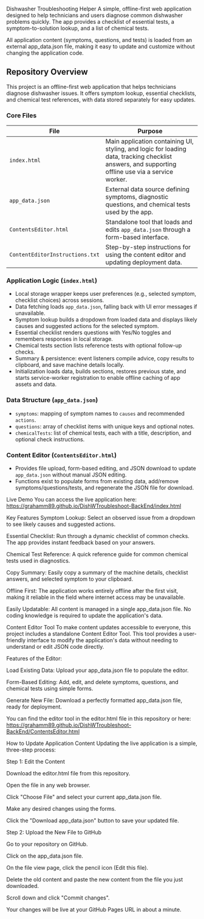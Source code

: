 Dishwasher Troubleshooting Helper
A simple, offline-first web application designed to help technicians and users diagnose common dishwasher problems quickly. The app provides a checklist of essential tests, a symptom-to-solution lookup, and a list of chemical tests.

All application content (symptoms, questions, and tests) is loaded from an external app_data.json file, making it easy to update and customize without changing the application code.

## Repository Overview

This project is an offline-first web application that helps technicians diagnose dishwasher issues. It offers symptom lookup, essential checklists, and chemical test references, with data stored separately for easy updates.

### Core Files

| File | Purpose |
|------|---------|
| `index.html` | Main application containing UI, styling, and logic for loading data, tracking checklist answers, and supporting offline use via a service worker. |
| `app_data.json` | External data source defining symptoms, diagnostic questions, and chemical tests used by the app. |
| `ContentsEditor.html` | Standalone tool that loads and edits `app_data.json` through a form-based interface. |
| `ContentEditorInstructions.txt` | Step-by-step instructions for using the content editor and updating deployment data. |

### Application Logic (`index.html`)

* Local storage wrapper keeps user preferences (e.g., selected symptom, checklist choices) across sessions.
* Data fetching loads `app_data.json`, falling back with UI error messages if unavailable.
* Symptom lookup builds a dropdown from loaded data and displays likely causes and suggested actions for the selected symptom.
* Essential checklist renders questions with Yes/No toggles and remembers responses in local storage.
* Chemical tests section lists reference tests with optional follow-up checks.
* Summary & persistence: event listeners compile advice, copy results to clipboard, and save machine details locally.
* Initialization loads data, builds sections, restores previous state, and starts service-worker registration to enable offline caching of app assets and data.

### Data Structure (`app_data.json`)

* `symptoms`: mapping of symptom names to `causes` and recommended `actions`.
* `questions`: array of checklist items with unique keys and optional notes.
* `chemicalTests`: list of chemical tests, each with a title, description, and optional check instructions.

### Content Editor (`ContentsEditor.html`)

* Provides file upload, form-based editing, and JSON download to update `app_data.json` without manual JSON editing.
* Functions exist to populate forms from existing data, add/remove symptoms/questions/tests, and regenerate the JSON file for download.

Live Demo
You can access the live application here:
https://grahamm89.github.io/DishWTroubleshoot-BackEnd/index.html


Key Features
Symptom Lookup: Select an observed issue from a dropdown to see likely causes and suggested actions.

Essential Checklist: Run through a dynamic checklist of common checks. The app provides instant feedback based on your answers.

Chemical Test Reference: A quick reference guide for common chemical tests used in diagnostics.

Copy Summary: Easily copy a summary of the machine details, checklist answers, and selected symptom to your clipboard.

Offline First: The application works entirely offline after the first visit, making it reliable in the field where internet access may be unavailable.

Easily Updatable: All content is managed in a single app_data.json file. No coding knowledge is required to update the application's data.

Content Editor Tool
To make content updates accessible to everyone, this project includes a standalone Content Editor Tool. This tool provides a user-friendly interface to modify the application's data without needing to understand or edit JSON code directly.

Features of the Editor:

Load Existing Data: Upload your app_data.json file to populate the editor.

Form-Based Editing: Add, edit, and delete symptoms, questions, and chemical tests using simple forms.

Generate New File: Download a perfectly formatted app_data.json file, ready for deployment.

You can find the editor tool in the editor.html file in this repository or here: https://grahamm89.github.io/DishWTroubleshoot-BackEnd/ContentsEditor.html

How to Update Application Content
Updating the live application is a simple, three-step process:

Step 1: Edit the Content

Download the editor.html file from this repository.

Open the file in any web browser.

Click "Choose File" and select your current app_data.json file.

Make any desired changes using the forms.

Click the "Download app_data.json" button to save your updated file.

Step 2: Upload the New File to GitHub

Go to your repository on GitHub.

Click on the app_data.json file.

On the file view page, click the pencil icon (Edit this file).

Delete the old content and paste the new content from the file you just downloaded.

Scroll down and click "Commit changes".

Your changes will be live at your GitHub Pages URL in about a minute.
